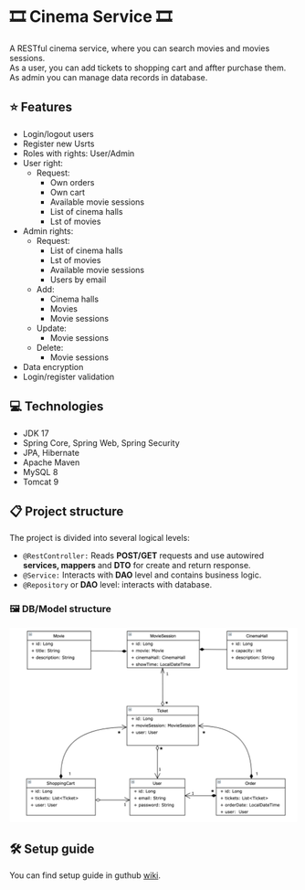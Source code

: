 # 🎞️ Cinema Service 🎞️

A RESTful cinema service, where you can search movies and movies sessions.
<br>As a user, you can add tickets to shopping cart and affter purchase them.
<br>As admin you can manage data records in database.

## :star: Features  

* Login/logout users
* Register new Usrts
* Roles with rights: User/Admin
* User right:
  * Request:
    * Own orders
    * Own cart
    * Available movie sessions
    * List of cinema halls
    * Lst of movies
* Admin rights:
  * Request:
    * List of cinema halls
    * Lst of movies
    * Available movie sessions
    * Users by email
  * Add:
    * Cinema halls
    * Movies
    * Movie sessions
  * Update:
    *  Movie sessions
  * Delete:
    * Movie sessions
* Data encryption
* Login/register validation

## :computer: Technologies
* JDK 17
* Spring Core, Spring Web, Spring Security
* JPA, Hibernate
* Apache Maven
* MySQL 8
* Tomcat 9

## :clipboard: Project structure

The project is divided into several logical levels:
  * `@RestController:` Reads **POST/GET** requests and use autowired **services, mappers** and **DTO** for create and return response.
  * `@Service:` Interacts with **DAO** level and contains business logic.
  * `@Repository` or **DAO** level: interacts with database.

### 🖼️ DB/Model structure
![img.png](img.png)

## 🛠️ Setup guide

You can find setup guide in guthub [wiki](https://github.com/tuturox91/Cinema_RESTful_Service/wiki "wiki").
   
